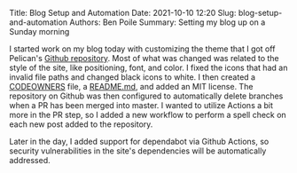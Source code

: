 Title: Blog Setup and Automation
Date: 2021-10-10 12:20
Slug: blog-setup-and-automation
Authors: Ben Poile
Summary: Setting my blog up on a Sunday morning

I started work on my blog today with customizing the theme that I got off Pelican's [Github repository](https://github.com/getpelican/pelican-themes/tree/master/cebong).
Most of what was changed was related to the style of the site, like positioning, font, and color. I fixed the icons that had an invalid file paths and changed black 
icons to white. I then created a [CODEOWNERS](https://github.com/poiley/poiley.github.io/blob/master/.github/CODEOWNERS) file, a 
[README.md](https://github.com/poiley/poiley.github.io/blob/master/README.md), and added an MIT license. The repository on Github was then configured to automatically 
delete branches when a PR has been merged into master. I wanted to utilize Actions a bit more in the PR step, so I added a new workflow to perform a spell check on each 
new post added to the repository.

Later in the day, I added support for dependabot via Github Actions, so security vulnerabilities in the site's dependencies will be automatically addressed.